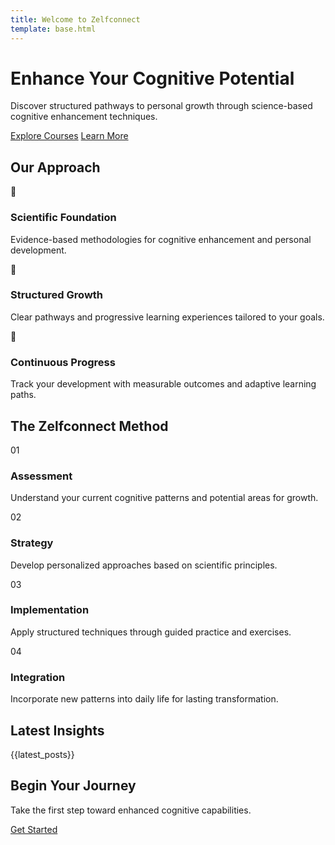 ```yaml
---
title: Welcome to Zelfconnect
template: base.html
---
```


<div class="hero">
    <div class="hero-content">
        <h1>Enhance Your Cognitive Potential</h1>
        <p class="hero-text">Discover structured pathways to personal growth through science-based cognitive enhancement techniques.</p>
        <div class="cta-buttons">
            <a href="/website1/courses" class="button primary">Explore Courses</a>
            <a href="/website1/about" class="button secondary">Learn More</a>
        </div>
    </div>
    <div class="hero-shapes">
        <div class="shape shape-1"></div>
        <div class="shape shape-2"></div>
    </div>
</div>

<section class="features">
    <h2>Our Approach</h2>
    <div class="feature-grid">
        <div class="feature-card">
            <div class="feature-icon">🧠</div>
            <h3>Scientific Foundation</h3>
            <p>Evidence-based methodologies for cognitive enhancement and personal development.</p>
        </div>
        <div class="feature-card">
            <div class="feature-icon">🎯</div>
            <h3>Structured Growth</h3>
            <p>Clear pathways and progressive learning experiences tailored to your goals.</p>
        </div>
        <div class="feature-card">
            <div class="feature-icon">🔄</div>
            <h3>Continuous Progress</h3>
            <p>Track your development with measurable outcomes and adaptive learning paths.</p>
        </div>
    </div>
</section>

<section class="methodology">
    <h2>The Zelfconnect Method</h2>
    <div class="method-grid">
        <div class="method-card">
            <span class="method-number">01</span>
            <h3>Assessment</h3>
            <p>Understand your current cognitive patterns and potential areas for growth.</p>
        </div>
        <div class="method-card">
            <span class="method-number">02</span>
            <h3>Strategy</h3>
            <p>Develop personalized approaches based on scientific principles.</p>
        </div>
        <div class="method-card">
            <span class="method-number">03</span>
            <h3>Implementation</h3>
            <p>Apply structured techniques through guided practice and exercises.</p>
        </div>
        <div class="method-card">
            <span class="method-number">04</span>
            <h3>Integration</h3>
            <p>Incorporate new patterns into daily life for lasting transformation.</p>
        </div>
    </div>
</section>

<section class="latest-insights">
    <h2>Latest Insights</h2>
    <div class="insights-container">
        {{latest_posts}}
    </div>
</section>

<section class="cta-section">
    <h2>Begin Your Journey</h2>
    <p>Take the first step toward enhanced cognitive capabilities.</p>
    <a href="/website1/courses" class="button primary">Get Started</a>
</section> 